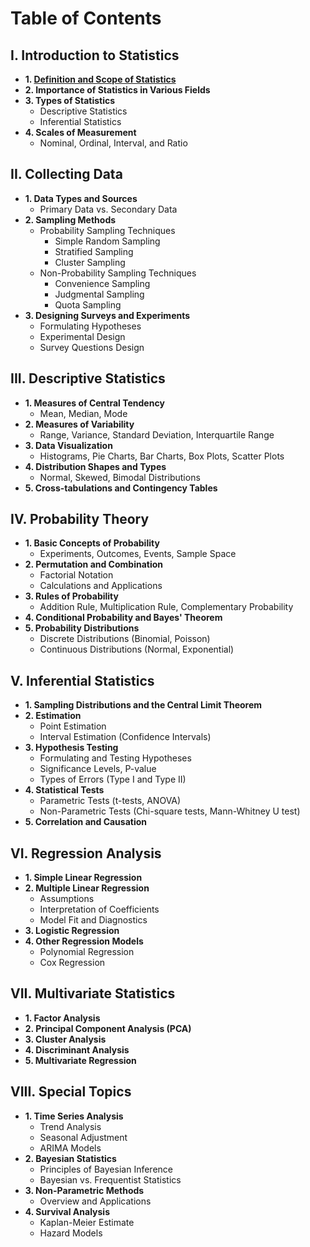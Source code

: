 # Table of Contents

## I. Introduction to Statistics
- **1. [Definition and Scope of Statistics](https://github.com/yangshiteng/Data-Science-Learning-Path/blob/main/statistics/introduction_to_statistics/definition_and_scope_of_statistics.md)**
- **2. Importance of Statistics in Various Fields**
- **3. Types of Statistics**
  - Descriptive Statistics
  - Inferential Statistics
- **4. Scales of Measurement**
  - Nominal, Ordinal, Interval, and Ratio

## II. Collecting Data
- **1. Data Types and Sources**
  - Primary Data vs. Secondary Data
- **2. Sampling Methods**
  - Probability Sampling Techniques
    - Simple Random Sampling
    - Stratified Sampling
    - Cluster Sampling
  - Non-Probability Sampling Techniques
    - Convenience Sampling
    - Judgmental Sampling
    - Quota Sampling
- **3. Designing Surveys and Experiments**
  - Formulating Hypotheses
  - Experimental Design
  - Survey Questions Design

## III. Descriptive Statistics
- **1. Measures of Central Tendency**
  - Mean, Median, Mode
- **2. Measures of Variability**
  - Range, Variance, Standard Deviation, Interquartile Range
- **3. Data Visualization**
  - Histograms, Pie Charts, Bar Charts, Box Plots, Scatter Plots
- **4. Distribution Shapes and Types**
  - Normal, Skewed, Bimodal Distributions
- **5. Cross-tabulations and Contingency Tables**

## IV. Probability Theory
- **1. Basic Concepts of Probability**
  - Experiments, Outcomes, Events, Sample Space
- **2. Permutation and Combination**
  - Factorial Notation
  - Calculations and Applications
- **3. Rules of Probability**
  - Addition Rule, Multiplication Rule, Complementary Probability
- **4. Conditional Probability and Bayes' Theorem**
- **5. Probability Distributions**
  - Discrete Distributions (Binomial, Poisson)
  - Continuous Distributions (Normal, Exponential)

## V. Inferential Statistics
- **1. Sampling Distributions and the Central Limit Theorem**
- **2. Estimation**
  - Point Estimation
  - Interval Estimation (Confidence Intervals)
- **3. Hypothesis Testing**
  - Formulating and Testing Hypotheses
  - Significance Levels, P-value
  - Types of Errors (Type I and Type II)
- **4. Statistical Tests**
  - Parametric Tests (t-tests, ANOVA)
  - Non-Parametric Tests (Chi-square tests, Mann-Whitney U test)
- **5. Correlation and Causation**

## VI. Regression Analysis
- **1. Simple Linear Regression**
- **2. Multiple Linear Regression**
  - Assumptions
  - Interpretation of Coefficients
  - Model Fit and Diagnostics
- **3. Logistic Regression**
- **4. Other Regression Models**
  - Polynomial Regression
  - Cox Regression

## VII. Multivariate Statistics
- **1. Factor Analysis**
- **2. Principal Component Analysis (PCA)**
- **3. Cluster Analysis**
- **4. Discriminant Analysis**
- **5. Multivariate Regression**

## VIII. Special Topics
- **1. Time Series Analysis**
  - Trend Analysis
  - Seasonal Adjustment
  - ARIMA Models
- **2. Bayesian Statistics**
  - Principles of Bayesian Inference
  - Bayesian vs. Frequentist Statistics
- **3. Non-Parametric Methods**
  - Overview and Applications
- **4. Survival Analysis**
  - Kaplan-Meier Estimate
  - Hazard Models
